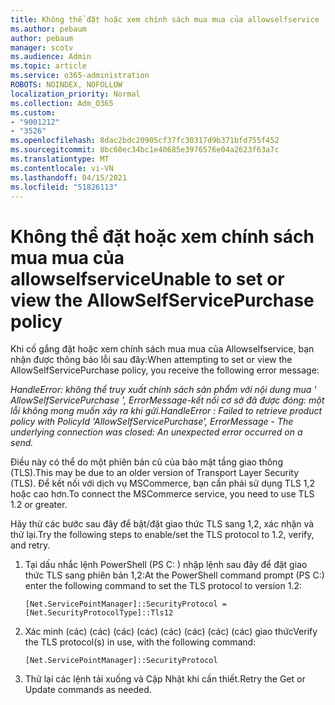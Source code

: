 ```yaml
---
title: Không thể đặt hoặc xem chính sách mua mua của allowselfservice
ms.author: pebaum
author: pebaum
manager: scotv
ms.audience: Admin
ms.topic: article
ms.service: o365-administration
ROBOTS: NOINDEX, NOFOLLOW
localization_priority: Normal
ms.collection: Adm_O365
ms.custom:
- "9001212"
- "3526"
ms.openlocfilehash: 8dac2bdc20905cf37fc30317d9b371bfd755f452
ms.sourcegitcommit: 8bc60ec34bc1e40685e3976576e04a2623f63a7c
ms.translationtype: MT
ms.contentlocale: vi-VN
ms.lasthandoff: 04/15/2021
ms.locfileid: "51826113"
---
```

# <a name="unable-to-set-or-view-the-allowselfservicepurchase-policy"></a><span data-ttu-id="56e3c-102">Không thể đặt hoặc xem chính sách mua mua của allowselfservice</span><span class="sxs-lookup"><span data-stu-id="56e3c-102">Unable to set or view the AllowSelfServicePurchase policy</span></span>

<span data-ttu-id="56e3c-103">Khi cố gắng đặt hoặc xem chính sách mua mua của Allowselfservice, bạn nhận được thông báo lỗi sau đây:</span><span class="sxs-lookup"><span data-stu-id="56e3c-103">When attempting to set or view the AllowSelfServicePurchase policy, you receive the following error message:</span></span>

<span data-ttu-id="56e3c-104">*HandleError: không thể truy xuất chính sách sản phẩm với nội dung mua ' AllowSelfServicePurchase ', ErrorMessage-kết nối cơ sở đã được đóng: một lỗi không mong muốn xảy ra khi gửi.*</span><span class="sxs-lookup"><span data-stu-id="56e3c-104">*HandleError : Failed to retrieve product policy with PolicyId 'AllowSelfServicePurchase', ErrorMessage - The underlying connection was closed: An unexpected error occurred on a send.*</span></span>

<span data-ttu-id="56e3c-105">Điều này có thể do một phiên bản cũ của bảo mật tầng giao thông (TLS).</span><span class="sxs-lookup"><span data-stu-id="56e3c-105">This may be due to an older version of Transport Layer Security (TLS).</span></span> <span data-ttu-id="56e3c-106">Để kết nối với dịch vụ MSCommerce, bạn cần phải sử dụng TLS 1,2 hoặc cao hơn.</span><span class="sxs-lookup"><span data-stu-id="56e3c-106">To connect the MSCommerce service, you need to use TLS 1.2 or greater.</span></span>  

<span data-ttu-id="56e3c-107">Hãy thử các bước sau đây để bật/đặt giao thức TLS sang 1,2, xác nhận và thử lại.</span><span class="sxs-lookup"><span data-stu-id="56e3c-107">Try the following steps to enable/set the TLS protocol to 1.2, verify, and retry.</span></span>
 1. <span data-ttu-id="56e3c-108">Tại dấu nhắc lệnh PowerShell (PS C: \) nhập lệnh sau đây để đặt giao thức TLS sang phiên bản 1,2:</span><span class="sxs-lookup"><span data-stu-id="56e3c-108">At the PowerShell command prompt (PS C:\) enter the following command to set the TLS protocol to version 1.2:</span></span>

    `[Net.ServicePointManager]::SecurityProtocol = [Net.SecurityProtocolType]::Tls12`

2. <span data-ttu-id="56e3c-109">Xác minh (các) (các) (các) (các) (các) (các) (các) (các) giao thức</span><span class="sxs-lookup"><span data-stu-id="56e3c-109">Verify the TLS protocol(s) in use, with the following command:</span></span>

    `[Net.ServicePointManager]::SecurityProtocol` 

3. <span data-ttu-id="56e3c-110">Thử lại các lệnh tải xuống và Cập Nhật khi cần thiết.</span><span class="sxs-lookup"><span data-stu-id="56e3c-110">Retry the Get or Update commands as needed.</span></span>


